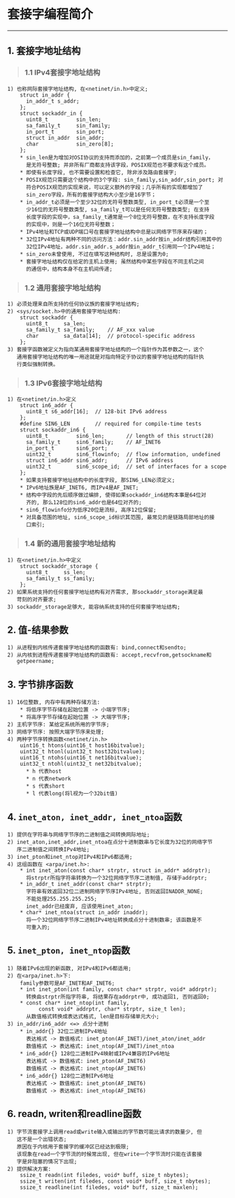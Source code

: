 # **套接字编程简介**
***

## **1. 套接字地址结构**
> ### **1.1 IPv4套接字地址结构**
    1) 也称网际套接字地址结构, 在<netinet/in.h>中定义;
        struct in_addr {
          in_addr_t s_addr;
        };
        struct sockaddr_in {
          uint8_t         sin_len;
          sa_family_t     sin_family;
          in_port_t       sin_port;
          struct in_addr  sin_addr;
          char            sin_zero[8];
        };
        * sin_len是为增加对OSI协议的支持而添加的，之前第一个成员是sin_family，
          是无符号整数; 并非所有厂商都支持该字段，POSIX规范也不要求有这个成员。
        * 即使有长度字段, 也不需要设置和检查它, 除非涉及路由套接字;
        * POSIX规范只需要这个结构中的3个字段: sin_family,sin_addr,sin_port; 对
          符合POSIX规范的实现来说，可以定义额外的字段；几乎所有的实现都增加了
          sin_zero字段，所有的套接字结构大小至少是16字节；
        * in_addr_t必须是一个至少32位的无符号整数类型, in_port_t必须是一个至
          少16位的无符号整数类型, sa_family_t可以是任何无符号整数类型; 在支持
          长度字段的实现中，sa_family_t通常是一个8位无符号整数，在不支持长度字段
          的实现中，则是一个16位无符号整数；
        * IPv4地址和TCP或UDP端口号在套接字地址结构中总是以网络字节序来存储的；
        * 32位IPv4地址有两种不同的访问方法：addr.sin_addr按in_addr结构引用其中的
          32位IPv4地址，addr.sin_addr.s_addr按in_addr_t引用同一个IPv4地址；
        * sin_zero未曾使用, 不过在填写这种结构时, 总是设置为0;
        * 套接字地址结构仅在给定的主机上使用; 虽然结构中某些字段在不同主机之间
          的通信中，结构本身不在主机间传递;
> ### **1.2 通用套接字地址结构**
    1) 必须处理来自所支持的任何协议族的套接字地址结构;
    2) <sys/socket.h>中的通用套接字地址结构:
        struct sockaddr {
          uint8_t     sa_len;
          sa_family_t sa_family;    // AF_xxx value
          char        sa_data[14];  // protocol-specific address
        };
    3) 套接字函数被定义为指向某通用套接字地址结构的一个指针作为其参数之一，这个
       通用套接字地址结构的唯一用途就是对指向特定于协议的套接字地址结构的指针执
       行类似强制转换。
> ### **1.3 IPv6套接字地址结构**
    1) 在<netinet/in.h>定义
        struct in6_addr {
          uint8_t s6_addr[16];  // 128-bit IPv6 address
        };
        #define SIN6_LEN        // required for compile-time tests
        struct sockaddr_in6 {
          uint8_t         sin6_len;       // length of this struct(28)
          sa_family_t     sin6_family;    // AF_INET6
          in_port_t       sin6_port;
          uint32_t        sin6_flowinfo;  // flow information, undefined
          struct in6_addr sin6_addr;      // IPv6 address
          uint32_t        sin6_scope_id;  // set of interfaces for a scope
        };
        * 如果支持套接字地址结构中的长度字段, 那SIN6_LEN必须定义;
        * IPv6地址族是AF_INET6, 而IPv4是AF_INET;
        * 结构中字段的先后顺序做过编排, 使得如果sockaddr_in6结构本事是64位对
          齐的, 那么128位的sin6_addr也是64位对齐的;
        * sin6_flowinfo分为低序20位是流标, 高序12位保留;
        * 对具备范围的地址, sin6_scope_id标识其范围, 最常见的是链路局部地址的接
          口索引;
> ### **1.4 新的通用套接字地址结构**
    1) 在<netinet/in.h>中定义
        struct sockaddr_storage {
          uint8_t     ss_len;
          sa_family_t ss_family;
        };
    2) 如果系统支持的任何套接字地址结构有对齐需求, 那sockaddr_storage满足最
       苛刻的对齐要求;
    3) sockaddr_storage足够大, 能容纳系统支持的任何套接字地址结构;


## **2. 值-结果参数**
    1) 从进程到内核传递套接字地址结构的函数有: bind,connect和sendto;
    2) 从内核到进程传递套接字地址结构的函数有: accept,recvfrom,getsockname和
       getpeername;


## **3. 字节排序函数**
    1) 16位整数, 内存中有两种存储方法:
        * 将低序字节存储在起始位置 -> 小端字节序;
        * 将高序字节存储在起始位置 -> 大端字节序;
    2) 主机字节序: 某给定系统所用的字节序;
    3) 网络字节序: 按照大端字节序来处理;
    4) 两种字节序转换函数<netinet/in.h>
        uint16_t htons(uint16_t host16bitvalue);
        uint32_t htonl(uint32_t host32bitvalue);
        uint16_t ntohs(uint16_t net16bitvalue);
        uint32_t ntohl(uint32_t net32bitvalue);
          * h 代表host
          * n 代表network
          * s 代表short
          * l 代表long(将l视为一个32bit值)


## **4. `inet_aton, inet_addr, inet_ntoa`函数**
    1) 提供在字符串与网络字节序的二进制值之间转换网际地址;
    2) inet_aton,inet_addr,inet_ntoa在点分十进制数串与它长度为32位的网络字节
       序二进制值之间转换IPv4地址;
    3) inet_pton和inet_ntop对IPv4和IPv6都适用;
    4) 这组函数在 <arpa/inet.h>:
        * int inet_aton(const char* strptr, struct in_addr* addrptr);
          将strptr所指字符串转换为一个32位网络字节序二进制值, 存储于addrptr;
        * in_addr_t inet_addr(const char* strptr);
          字符串有效返回32位二进制网络字节序IPv4地址, 否则返回INADDR_NONE;
          不能处理255.255.255.255;
          inet_addr已经废弃, 应该使用inet_aton;
        * char* inet_ntoa(struct in_addr inaddr);
          将一个32位网络字节序二进制IPv4地址转换成点分十进制数串; 该函数是不
          可重入的;


## **5. `inet_pton, inet_ntop`函数**
    1) 随着IPv6出现的新函数, 对IPv4和IPv6都适用;
    2) 在<arpa/inet.h>下:
        family参数可是AF_INET和AF_INET6;
        * int inet_pton(int family, const char* strptr, void* addrptr);
          转换由strptr所指字符串, 将结果存在addrptr中, 成功返回1, 否则返回0;
        * const char* inet_ntop(int family,
              const void* addrptr, char* strptr, size_t len);
          从数值格式转换成表达式格式, len是目标存储单元大小;
    3) in_addr/in6_addr <=> 点分十进制
        * in_addr{} 32位二进制IPv4地址
          表达格式 -> 数值格式: inet_pton(AF_INET)/inet_aton/inet_addr
          数值格式 -> 表达格式: inet_ntop(AF_INET)/inet_ntoa
        * in6_addr{} 128位二进制IPv4映射或IPv4兼容的IPv6地址
          表达格式 -> 数值格式: inet_pton(AF_INET6)
          数值格式 -> 表达格式: inet_ntop(AF_INET6)
        * in6_addr{} 128位二进制IPv6地址
          表达格式 -> 数值格式: inet_pton(AF_INET6)
          数值格式 -> 表达格式: inet_ntop(AF_INET6)


## **6. readn, writen和readline函数**
    1) 字节流套接字上调用read或write输入或输出的字节数可能比请求的数量少, 但
       这不是一个出错状态;
       原因在于内核用于套接字的缓冲区已经达到极限;
       该现象在read一个字节流的时候常出现, 但在write一个字节流时只能在该套接
       字是非阻塞的情况下出现;
    2) 提供解决方案:
        ssize_t readn(int filedes, void* buff, size_t nbytes);
        ssize_t writen(int filedes, const void* buff, size_t nbytes);
        ssize_t readline(int filedes, void* buff, size_t maxlen);
